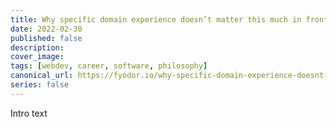 ```yaml
---
title: Why specific domain experience doesn’t matter this much in front end development
date: 2022-02-30
published: false
description:
cover_image:
tags: [webdev, career, software, philosophy]
canonical_url: https://fyodor.io/why-specific-domain-experience-doesnt-matter-this-much-in-front-end-development/
series: false
---
```


Intro text
